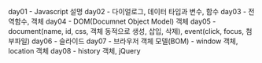day01 - Javascript 설명
day02 - 다이얼로그, 데이터 타입과 변수, 함수
day03 - 전역함수, 객체
day04 - DOM(Documnet Object Model) 객체
day05 - document(name, id, css, 객체 동적으로 생성, 삽입, 삭제), event(click, focus, 첨부파일)
day06 - 슬라이드
day07 - 브라우저 객체 모델(BOM) - window 객체, location 객체
day08 - history 객체, jQuery
